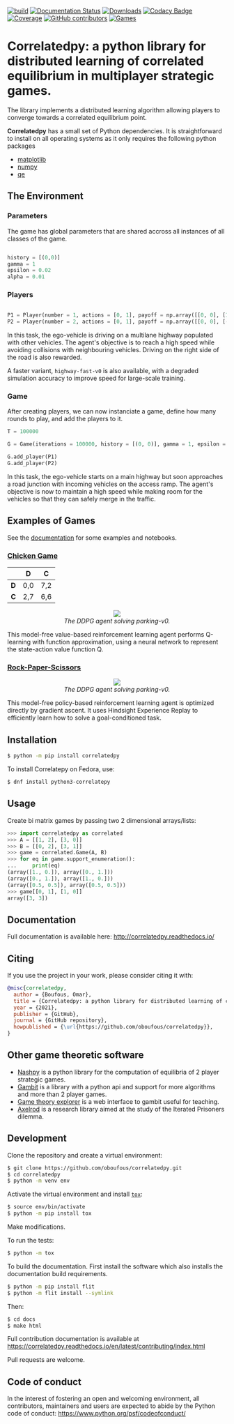 [![build](https://github.com/oboufous/correlatedpy/workflows/build/badge.svg)](https://github.com/oboufous/correlatedpy/actions?query=workflow%3Abuild)
[![Documentation Status](https://readthedocs.org/projects/correlatedpy/badge/?version=latest)](https://correlatedpy.readthedocs.io/en/latest/?badge=latest)
[![Downloads](https://img.shields.io/pypi/dm/correlatedpy)](https://pypi.org/project/correlatedpy/)
[![Codacy Badge](https://api.codacy.com/project/badge/Grade/63847d9328f64fce9c137b03fcafcc27)](https://app.codacy.com/manual/oboufous/correlatedpy?utm_source=github.com&utm_medium=referral&utm_content=oboufous/correlatedpy&utm_campaign=Badge_Grade_Dashboard)
[![Coverage](https://codecov.io/gh/oboufous/correlatedpy/branch/master/graph/badge.svg)](https://codecov.io/gh/oboufous/correlatepy)
[![GitHub contributors](https://img.shields.io/github/contributors/oboufous/correlatedpy)](https://github.com/oboufous/correlatedpy/graphs/contributors)
[![Games](https://img.shields.io/github/search/oboufous/correlatedpy/import%20filename:*_env%20path:correlatedpy/envs?label=environments)](#the-environments)

# Correlatedpy: a python library for distributed learning of correlated equilibrium in multiplayer strategic games.

The library implements a distributed learning algorithm allowing players to converge towards a correlated equilibrium point. 

**Correlatedpy** has a small set of Python dependencies. It is straightforward to install on all operating systems as it only requires the following python packages

* [matplotlib](https://pypi.org/project/matplotlib/)
* [numpy](https://pypi.org/project/numpy/)
* [qe](https://pypi.org/project/qe/)


## The Environment

### Parameters
The game has global parameters that are shared accross all instances of all classes of the game.

```python

history = [(0,0)]
gamma = 1
epsilon = 0.02 
alpha = 0.01
```

### Players

```python

P1 = Player(number = 1, actions = [0, 1], payoff = np.array([[0, 0], [1, -1]]), state = 'asyn', history = [(0, 0)], gamma = 1, epsilon = 0.02, alpha = 0.01)
P2 = Player(number = 2, actions = [0, 1], payoff = np.array([[0, 0], [-1, 1]]), state = 'asyn', history = [(0, 0)], gamma = 1, epsilon = 0.02, alpha = 0.01)

```

In this task, the ego-vehicle is driving on a multilane highway populated with other vehicles.
The agent's objective is to reach a high speed while avoiding collisions with neighbouring vehicles. Driving on the right side of the road is also rewarded.

A faster variant, `highway-fast-v0` is also available, with a degraded simulation accuracy to improve speed for large-scale training.

### Game

After creating players, we can now instanciate a game, define how many rounds to play, and add the players to it.

```python
T = 100000

G = Game(iterations = 100000, history = [(0, 0)], gamma = 1, epsilon = 0.02, alpha=0.01)

G.add_player(P1)
G.add_player(P2)

```

In this task, the ego-vehicle starts on a main highway but soon approaches a road junction with incoming vehicles on the access ramp. The agent's objective is now to maintain a high speed while making room for the vehicles so that they can safely merge in the traffic.

## Examples of Games

See the [documentation](https://correlatedpy.readthedocs.io/en/latest/quickstart.html) for some examples and notebooks.

### [Chicken Game](https://en.wikipedia.org/wiki/Chicken_(game))


<div align="center">

&nbsp; | <b>D</b> | <b>C</b>  
--- | --- | --- 
<b>D</b> | 0,0 | 7,2 
<b>C</b> | 2,7 | 6,6 

</div>

<p align="center">
    <img src="https://raw.githubusercontent.com/eleurent/highway-env/master/../gh-media/docs/media/ddpg.gif?raw=true"><br/>
    <em>The DDPG agent solving parking-v0.</em>
</p>

This model-free value-based reinforcement learning agent performs Q-learning with function approximation, using a neural network to represent the state-action value function Q.

### [Rock-Paper-Scissors](https://en.wikipedia.org/wiki/Rock_paper_scissors)

<p align="center">
    <img src="https://raw.githubusercontent.com/eleurent/highway-env/master/../gh-media/docs/media/ddpg.gif?raw=true"><br/>
    <em>The DDPG agent solving parking-v0.</em>
</p>

This model-free policy-based reinforcement learning agent is optimized directly by gradient ascent. It uses Hindsight Experience Replay to efficiently learn how to solve a goal-conditioned task.


## Installation

```bash
$ python -m pip install correlatedpy
```

To install Correlatepy on Fedora, use:

```sh
$ dnf install python3-correlatepy
```

## Usage

<!--alex ignore bi-->

Create bi matrix games by passing two 2 dimensional arrays/lists:

```python
>>> import correlatedpy as correlated
>>> A = [[1, 2], [3, 0]]
>>> B = [[0, 2], [3, 1]]
>>> game = correlated.Game(A, B)
>>> for eq in game.support_enumeration():
...     print(eq)
(array([1., 0.]), array([0., 1.]))
(array([0., 1.]), array([1., 0.]))
(array([0.5, 0.5]), array([0.5, 0.5]))
>>> game[[0, 1], [1, 0]]
array([3, 3])

```
## Documentation

Full documentation is available here: http://correlatedpy.readthedocs.io/

## Citing

If you use the project in your work, please consider citing it with:
```bibtex
@misc{correlatedpy,
  author = {Boufous, Omar},
  title = {Correlatedpy: a python library for distributed learning of correlated equilibrium in multiplayer strategic games.},
  year = {2021},
  publisher = {GitHub},
  journal = {GitHub repository},
  howpublished = {\url{https://github.com/oboufous/correlatedpy}},
}
```
## Other game theoretic software

- [Nashpy](http://www.gambit-project.org/) is a python library for the computation of equilibria of 2 player strategic games.
- [Gambit](http://www.gambit-project.org/) is a library with a python api and support for more algorithms and more than 2 player games.
- [Game theory explorer](http://gte.csc.liv.ac.uk/index/) is a web interface to gambit useful for teaching.
- [Axelrod](http://axelrod.readthedocs.io/en/stable/) is a research library aimed at the study of the Iterated Prisoners dilemma.


## Development

Clone the repository and create a virtual environment:

```bash
$ git clone https://github.com/oboufous/correlatedpy.git
$ cd correlatedpy
$ python -m venv env

```

Activate the virtual environment and install [`tox`](https://tox.readthedocs.io/en/latest/):

```bash
$ source env/bin/activate
$ python -m pip install tox

```

Make modifications.

To run the tests:

```bash
$ python -m tox

```

To build the documentation. First install the software which also installs the
documentation build requirements.

```bash
$ python -m pip install flit
$ python -m flit install --symlink
```

Then:

```bash
$ cd docs
$ make html
```

Full contribution documentation is available at
https://correlatedpy.readthedocs.io/en/latest/contributing/index.html 

Pull requests are welcome.

## Code of conduct

In the interest of fostering an open and welcoming environment, all
contributors, maintainers and users are expected to abide by the Python code of
conduct: https://www.python.org/psf/codeofconduct/

